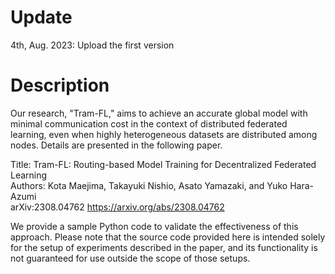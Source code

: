 # Update
4th, Aug. 2023: Upload the first version

# Description
Our research, "Tram-FL," aims to achieve an accurate global model with minimal communication cost in the context of distributed federated learning, even when highly heterogeneous datasets are distributed among nodes. Details are presented in the following paper.

Title: Tram-FL: Routing-based Model Training for Decentralized Federated Learning  
Authors: Kota Maejima, Takayuki Nishio, Asato Yamazaki, and Yuko Hara-Azumi  
arXiv:2308.04762  https://arxiv.org/abs/2308.04762

We provide a sample Python code to validate the effectiveness of this approach. Please note that the source code provided here is intended solely for the setup of experiments described in the paper, and its functionality is not guaranteed for use outside the scope of those setups.
